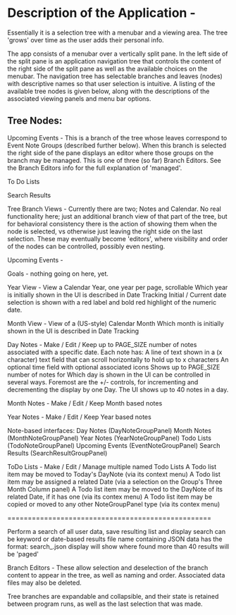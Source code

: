 # Description of the Application -  
Essentially it is a selection tree with a menubar and a viewing area.  The tree 'grows' 
over time as the user adds their personal info.

The app consists of a menubar over a vertically split pane.  In the left side of the split
    pane is an application navigation tree that controls the content of the right side of
    the split pane as well as the available choices on the menubar.  The navigation tree
    has selectable branches and leaves (nodes) with descriptive names so that user
    selection is intuitive.  A listing of the available tree nodes is given below, along with
    the descriptions of the associated viewing panels and menu bar options.

## Tree Nodes:

Upcoming Events - This is a branch of the tree whose leaves correspond to Event Note
    Groups (described further below).  When this branch is selected the right side of the
    pane displays an editor where those groups on the branch may be managed.  This is one
    of three (so far) Branch Editors.  See the Branch Editors info for the full
    explanation of 'managed'.

To Do Lists

Search Results

Tree Branch Views - Currently there are two; Notes and Calendar.  No real functionality here;
    just an additional branch view of that part of the tree, but for behavioral
    consistency there is the action of showing them when the node is selected, vs otherwise
    just leaving the right side on the last selection.  These may eventually become 'editors',
    where visibility and order of the nodes can be controlled, possibly even nesting.

Upcoming Events -

Goals - nothing going on here, yet.

Year View - View a Calendar Year, one year per page, scrollable
    Which year is initially shown in the UI is described in Date Tracking
    Initial / Current date selection is shown with a red label and bold red highlight of the numeric date.

Month View - View of a (US-style) Calendar Month
    Which month is initially shown in the UI is described in Date Tracking

Day Notes   - Make / Edit / Keep up to PAGE_SIZE number of notes associated with a specific date.
    Each note has:
        A line of text shown in a (x character) text field that can scroll horizontally to hold up to x characters
        An optional time field with optional associated icons
    Shows up to PAGE_SIZE number of notes for
    Which day is shown in the UI can be controlled in several ways.  Foremost are the +/- controls,
        for incrementing and decrementing the display by one Day.
    The UI shows up to 40 notes in a day.

Month Notes - Make / Edit / Keep Month based notes

Year Notes  - Make / Edit / Keep Year based notes

Note-based interfaces:
    Day Notes (DayNoteGroupPanel)
    Month Notes (MonthNoteGroupPanel)
    Year Notes (YearNoteGroupPanel)
    Todo Lists (TodoNoteGroupPanel)
    Upcoming Events (EventNoteGroupPanel)
    Search Results (SearchResultGroupPanel)

ToDo Lists  - Make / Edit / Manage multiple named Todo Lists
    A Todo list item may be moved to Today's DayNote (via its context menu)
    A Todo list item may be assigned a related Date (via a selection on the Group's Three Month Column panel)
    A Todo list item may be moved to the DayNote of its related Date, if it has one  (via its contex menu)
    A Todo list item may be copied or moved to any other NoteGroupPanel type (via its contex menu)

==================================================

Perform a search of all user data, save resulting list and display
    search can be keyword or date-based
    results file name containing JSON data has the format:  search_<timestamp>.json
    display will show where found
    more than 40 results will be 'paged'


Branch Editors - These allow selection and deselection of the branch content to
    appear in the tree, as well as naming and order.  Associated data files may also be
    deleted.

Tree branches are
    expandable and collapsible, and their state is retained between program runs, as well
    as the last selection that was made.
